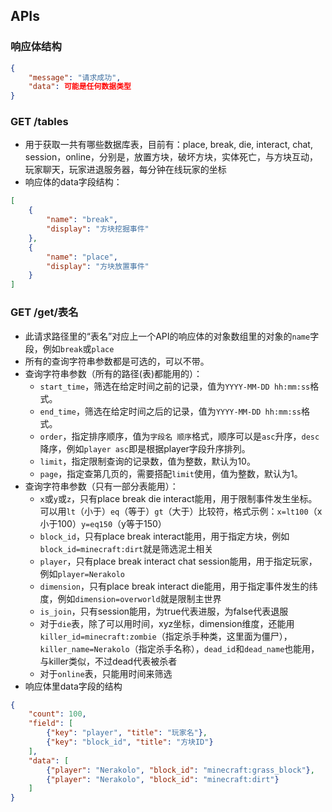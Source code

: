 ## APIs
### 响应体结构
```json
{
    "message": "请求成功",
    "data": 可能是任何数据类型
}
```
### GET /tables
* 用于获取一共有哪些数据库表，目前有：place, break, die, interact, chat, session，online，分别是，放置方块，破坏方块，实体死亡，与方块互动，玩家聊天，玩家进退服务器，每分钟在线玩家的坐标
* 响应体的data字段结构：
```json
[
    {
        "name": "break",
        "display": "方块挖掘事件"
    },
    {
        "name": "place",
        "display": "方块放置事件"
    }
]
```
### GET /get/表名
* 此请求路径里的“表名”对应上一个API的响应体的对象数组里的对象的`name`字段，例如`break`或`place`
* 所有的查询字符串参数都是可选的，可以不带。
* 查询字符串参数（所有的路径(表)都能用的）：
  * `start_time`，筛选在给定时间之前的记录，值为`YYYY-MM-DD hh:mm:ss`格式。
  * `end_time`，筛选在给定时间之后的记录，值为`YYYY-MM-DD hh:mm:ss`格式。
  * `order`，指定排序顺序，值为`字段名 顺序`格式，顺序可以是`asc`升序，`desc`降序，例如`player asc`即是根据player字段升序排列。
  * `limit`，指定限制查询的记录数，值为整数，默认为10。
  * `page`，指定查第几页的，需要搭配`limit`使用，值为整数，默认为1。
* 查询字符串参数（只有一部分表能用）：
  * `x`或`y`或`z`，只有place break die interact能用，用于限制事件发生坐标。可以用`lt`（小于）`eq`（等于）`gt`（大于）比较符，格式示例：`x=lt100`（x小于100）`y=eq150`（y等于150）
  * `block_id`，只有place break interact能用，用于指定方块，例如`block_id=minecraft:dirt`就是筛选泥土相关
  * `player`，只有place break interact chat session能用，用于指定玩家，例如`player=Nerakolo`
  * `dimension`，只有place break interact die能用，用于指定事件发生的纬度，例如`dimension=overworld`就是限制主世界
  * `is_join`，只有session能用，为true代表进服，为false代表退服
  * 对于`die`表，除了可以用时间，xyz坐标，dimension维度，还能用`killer_id=minecraft:zombie`（指定杀手种类，这里面为僵尸），`killer_name=Nerakolo`（指定杀手名称），`dead_id`和`dead_name`也能用，与killer类似，不过dead代表被杀者
  * 对于`online`表，只能用时间来筛选
* 响应体里data字段的结构
```json
{
    "count": 100,
    "field": [
        {"key": "player", "title": "玩家名"},
        {"key": "block_id", "title": "方块ID"}
    ],
    "data": [
        {"player": "Nerakolo", "block_id": "minecraft:grass_block"},
        {"player": "Nerakolo", "block_id": "minecraft:dirt"}
    ]
}
```
